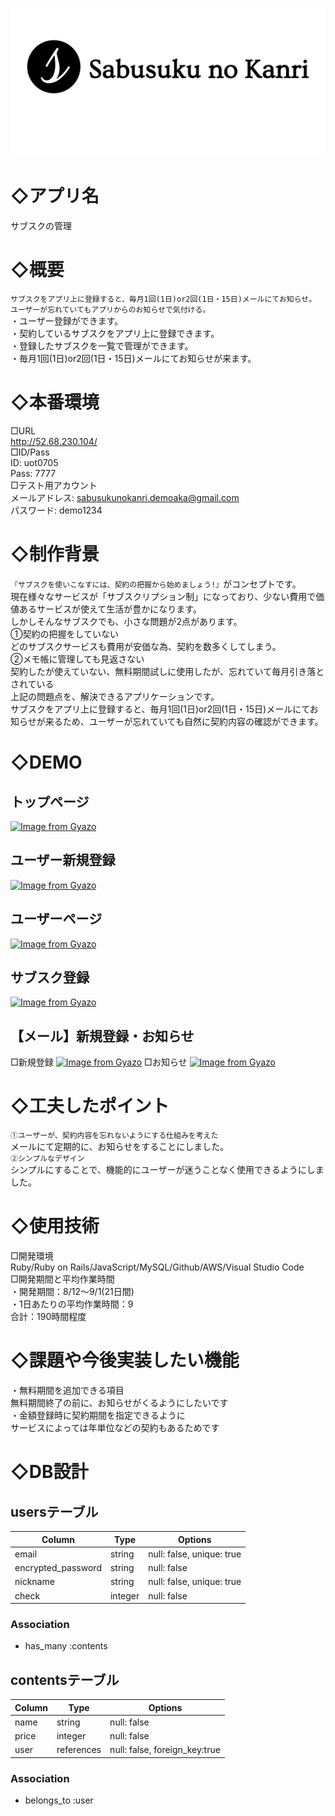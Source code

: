 ![画像名](app/assets/images/Sabusukulogo.png)
# ◇アプリ名
サブスクの管理

# ◇概要
`サブスクをアプリ上に登録すると、毎月1回(1日)or2回(1日・15日)メールにてお知らせ。`<br>
`ユーザーが忘れていてもアプリからのお知らせで気付ける。`<br>
・ユーザー登録ができます。<br>
・契約しているサブスクをアプリ上に登録できます。<br>
・登録したサブスクを一覧で管理ができます。<br>
・毎月1回(1日)or2回(1日・15日)メールにてお知らせが来ます。<br>

# ◇本番環境						
□URL<br>
http://52.68.230.104/<br>
□ID/Pass<br>
ID: uot0705<br>
Pass: 7777<br>
□テスト用アカウント<br>
メールアドレス: sabusukunokanri.demoaka@gmail.com<br>
パスワード: demo1234<br>

# ◇制作背景
`『サブスクを使いこなすには、契約の把握から始めましょう!』`がコンセプトです。<br>
現在様々なサービスが「サブスクリプション制」になっており、少ない費用で価値あるサービスが使えて生活が豊かになります。<br>
しかしそんなサブスクでも、小さな問題が2点があります。<br>
①契約の把握をしていない<br>
どのサブスクサービスも費用が安価な為、契約を数多くしてしまう。<br>
②メモ帳に管理しても見返さない<br>
契約したが使えていない、無料期間試しに使用したが、忘れていて毎月引き落とされている<br>
上記の問題点を、解決できるアプリケーションです。<br>
サブスクをアプリ上に登録すると、毎月1回(1日)or2回(1日・15日)メールにてお知らせが来るため、ユーザーが忘れていても自然に契約内容の確認ができます。</br>

						
# ◇DEMO
## トップページ
[![Image from Gyazo](https://i.gyazo.com/6190b8695139c4a6305881b1bb7462e1.gif)](https://gyazo.com/6190b8695139c4a6305881b1bb7462e1)
## ユーザー新規登録
[![Image from Gyazo](https://i.gyazo.com/4d8d7dd967f624d68b9371c013e01d91.png)](https://gyazo.com/4d8d7dd967f624d68b9371c013e01d91)
## ユーザーページ
[![Image from Gyazo](https://i.gyazo.com/16add867b4b1f3c8469d8233feb9d335.gif)](https://gyazo.com/16add867b4b1f3c8469d8233feb9d335)
## サブスク登録
[![Image from Gyazo](https://i.gyazo.com/7ef2f0317f6ee608ad2708a6c3469637.gif)](https://gyazo.com/7ef2f0317f6ee608ad2708a6c3469637)
## 【メール】新規登録・お知らせ
□新規登録
[![Image from Gyazo](https://i.gyazo.com/c71a29fb4d407bf2c2c47a9fb7aa2ef0.png)](https://gyazo.com/c71a29fb4d407bf2c2c47a9fb7aa2ef0)
□お知らせ
[![Image from Gyazo](https://i.gyazo.com/5a0f5726629eff0d524ccfcca095d38e.png)](https://gyazo.com/5a0f5726629eff0d524ccfcca095d38e)

# ◇工夫したポイント
`①ユーザーが、契約内容を忘れないようにする仕組みを考えた`<br>
メールにて定期的に、お知らせをすることにしました。<br>
`②シンプルなデザイン`<br>
シンプルにすることで、機能的にユーザーが迷うことなく使用できるようにしました。<br> 

# ◇使用技術
□開発環境<br>
Ruby/Ruby on Rails/JavaScript/MySQL/Github/AWS/Visual Studio Code<br>
□開発期間と平均作業時間<br>
・開発期間：8/12〜9/1(21日間)<br>
・1日あたりの平均作業時間：9<br>
合計：190時間程度<br>

# ◇課題や今後実装したい機能						
・無料期間を追加できる項目<br>
無料期間終了の前に、お知らせがくるようにしたいです<br>
・金額登録時に契約期間を指定できるように<br>
サービスによっては年単位などの契約もあるためです<br>

# ◇DB設計												
## usersテーブル

| Column             | Type   | Options     |
| ------------------ | ------ | ----------- |
| email              | string | null: false, unique: true |
| encrypted_password | string | null: false |
| nickname           | string | null: false, unique: true |
| check              | integer| null: false |

### Association
- has_many :contents

## contentsテーブル

| Column               | Type       | Options                        |
| -----------------    | ---------- | ------------------------------ |
| name                 | string     | null: false                    |
| price                | integer    | null: false                    |
| user                 | references | null: false, foreign_key:true  |

### Association
- belongs_to :user
